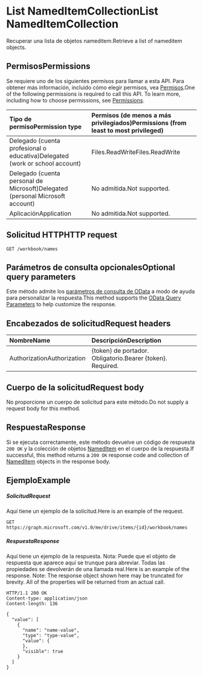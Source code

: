 # <a name="list-nameditemcollection"></a><span data-ttu-id="0e5ed-101">List NamedItemCollection</span><span class="sxs-lookup"><span data-stu-id="0e5ed-101">List NamedItemCollection</span></span>

<span data-ttu-id="0e5ed-102">Recuperar una lista de objetos nameditem.</span><span class="sxs-lookup"><span data-stu-id="0e5ed-102">Retrieve a list of nameditem objects.</span></span>
## <a name="permissions"></a><span data-ttu-id="0e5ed-103">Permisos</span><span class="sxs-lookup"><span data-stu-id="0e5ed-103">Permissions</span></span>
<span data-ttu-id="0e5ed-p101">Se requiere uno de los siguientes permisos para llamar a esta API. Para obtener más información, incluido cómo elegir permisos, vea [Permisos](../../../concepts/permissions_reference.md).</span><span class="sxs-lookup"><span data-stu-id="0e5ed-p101">One of the following permissions is required to call this API. To learn more, including how to choose permissions, see [Permissions](../../../concepts/permissions_reference.md).</span></span>

|<span data-ttu-id="0e5ed-106">Tipo de permiso</span><span class="sxs-lookup"><span data-stu-id="0e5ed-106">Permission type</span></span>      | <span data-ttu-id="0e5ed-107">Permisos (de menos a más privilegiados)</span><span class="sxs-lookup"><span data-stu-id="0e5ed-107">Permissions (from least to most privileged)</span></span>              |
|:--------------------|:---------------------------------------------------------|
|<span data-ttu-id="0e5ed-108">Delegado (cuenta profesional o educativa)</span><span class="sxs-lookup"><span data-stu-id="0e5ed-108">Delegated (work or school account)</span></span> | <span data-ttu-id="0e5ed-109">Files.ReadWrite</span><span class="sxs-lookup"><span data-stu-id="0e5ed-109">Files.ReadWrite</span></span>    |
|<span data-ttu-id="0e5ed-110">Delegado (cuenta personal de Microsoft)</span><span class="sxs-lookup"><span data-stu-id="0e5ed-110">Delegated (personal Microsoft account)</span></span> | <span data-ttu-id="0e5ed-111">No admitida.</span><span class="sxs-lookup"><span data-stu-id="0e5ed-111">Not supported.</span></span>    |
|<span data-ttu-id="0e5ed-112">Aplicación</span><span class="sxs-lookup"><span data-stu-id="0e5ed-112">Application</span></span> | <span data-ttu-id="0e5ed-113">No admitida.</span><span class="sxs-lookup"><span data-stu-id="0e5ed-113">Not supported.</span></span> |

## <a name="http-request"></a><span data-ttu-id="0e5ed-114">Solicitud HTTP</span><span class="sxs-lookup"><span data-stu-id="0e5ed-114">HTTP request</span></span>
<!-- { "blockType": "ignored" } -->
```http
GET /workbook/names
```
## <a name="optional-query-parameters"></a><span data-ttu-id="0e5ed-115">Parámetros de consulta opcionales</span><span class="sxs-lookup"><span data-stu-id="0e5ed-115">Optional query parameters</span></span>
<span data-ttu-id="0e5ed-116">Este método admite los [parámetros de consulta de OData](http://developer.microsoft.com/en-us/graph/docs/overview/query_parameters) a modo de ayuda para personalizar la respuesta.</span><span class="sxs-lookup"><span data-stu-id="0e5ed-116">This method supports the [OData Query Parameters](http://developer.microsoft.com/en-us/graph/docs/overview/query_parameters) to help customize the response.</span></span>

## <a name="request-headers"></a><span data-ttu-id="0e5ed-117">Encabezados de solicitud</span><span class="sxs-lookup"><span data-stu-id="0e5ed-117">Request headers</span></span>
| <span data-ttu-id="0e5ed-118">Nombre</span><span class="sxs-lookup"><span data-stu-id="0e5ed-118">Name</span></span>      |<span data-ttu-id="0e5ed-119">Descripción</span><span class="sxs-lookup"><span data-stu-id="0e5ed-119">Description</span></span>|
|:----------|:----------|
| <span data-ttu-id="0e5ed-120">Authorization</span><span class="sxs-lookup"><span data-stu-id="0e5ed-120">Authorization</span></span>  | <span data-ttu-id="0e5ed-p102">{token} de portador. Obligatorio.</span><span class="sxs-lookup"><span data-stu-id="0e5ed-p102">Bearer {token}. Required.</span></span> |

## <a name="request-body"></a><span data-ttu-id="0e5ed-123">Cuerpo de la solicitud</span><span class="sxs-lookup"><span data-stu-id="0e5ed-123">Request body</span></span>
<span data-ttu-id="0e5ed-124">No proporcione un cuerpo de solicitud para este método.</span><span class="sxs-lookup"><span data-stu-id="0e5ed-124">Do not supply a request body for this method.</span></span>

## <a name="response"></a><span data-ttu-id="0e5ed-125">Respuesta</span><span class="sxs-lookup"><span data-stu-id="0e5ed-125">Response</span></span>

<span data-ttu-id="0e5ed-126">Si se ejecuta correctamente, este método devuelve un código de respuesta `200 OK` y la colección de objetos [NamedItem](../resources/nameditem.md) en el cuerpo de la respuesta.</span><span class="sxs-lookup"><span data-stu-id="0e5ed-126">If successful, this method returns a `200 OK` response code and collection of [NamedItem](../resources/nameditem.md) objects in the response body.</span></span>
## <a name="example"></a><span data-ttu-id="0e5ed-127">Ejemplo</span><span class="sxs-lookup"><span data-stu-id="0e5ed-127">Example</span></span>
##### <a name="request"></a><span data-ttu-id="0e5ed-128">Solicitud</span><span class="sxs-lookup"><span data-stu-id="0e5ed-128">Request</span></span>
<span data-ttu-id="0e5ed-129">Aquí tiene un ejemplo de la solicitud.</span><span class="sxs-lookup"><span data-stu-id="0e5ed-129">Here is an example of the request.</span></span>
<!-- {
  "blockType": "request",
  "name": "get_nameditemcollection"
}-->
```http
GET https://graph.microsoft.com/v1.0/me/drive/items/{id}/workbook/names
```
##### <a name="response"></a><span data-ttu-id="0e5ed-130">Respuesta</span><span class="sxs-lookup"><span data-stu-id="0e5ed-130">Response</span></span>
<span data-ttu-id="0e5ed-p103">Aquí tiene un ejemplo de la respuesta. Nota: Puede que el objeto de respuesta que aparece aquí se trunque para abreviar. Todas las propiedades se devolverán de una llamada real.</span><span class="sxs-lookup"><span data-stu-id="0e5ed-p103">Here is an example of the response. Note: The response object shown here may be truncated for brevity. All of the properties will be returned from an actual call.</span></span>
<!-- {
  "blockType": "response",
  "truncated": true,
  "@odata.type": "microsoft.graph.namedItem",
  "isCollection": true
} -->
```http
HTTP/1.1 200 OK
Content-type: application/json
Content-length: 136

{
  "value": [
    {
      "name": "name-value",
      "type": "type-value",
      "value": {
      },
      "visible": true
    }
  ]
}
```

<!-- uuid: 8fcb5dbc-d5aa-4681-8e31-b001d5168d79
2015-10-25 14:57:30 UTC -->
<!-- {
  "type": "#page.annotation",
  "description": "List NamedItemCollection",
  "keywords": "",
  "section": "documentation",
  "tocPath": ""
}-->
